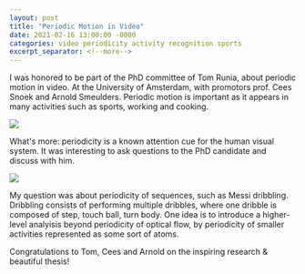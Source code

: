 ```yaml
---
layout: post
title: "Periodic Motion in Video"
date: 2021-02-16 13:00:00 -0000
categories: video periodicity activity recognition sports 
excerpt_separator: <!--more-->
---
```


I was honored to be part of the PhD committee of Tom Runia, about periodic motion in video. 
At the University of Amsterdam, with promotors prof. Cees Snoek and Arnold Smeulders. 
Periodic motion is important as it appears in many activities such as sports, working and cooking. 

<img src="https://gertjanburghouts.github.io/pictures/periodic_motion.jpg">

<!--more-->

What's more: periodicity is a known attention cue for the human visual system. 
It was interesting to ask questions to the PhD candidate and discuss with him. 

<img src="https://gertjanburghouts.github.io/pictures/committee2.jpg">

My question was about periodicity of sequences, such as Messi dribbling. 
Dribbling consists of performing multiple dribbles, where one dribble is composed of step, touch ball, turn body. 
One idea is to introduce a higher-level analyisis beyond periodicity of optical flow, 
by periodicity of smaller activities represented as some sort of atoms.

Congratulations to Tom, Cees and Arnold on the inspiring research & beautiful thesis!
